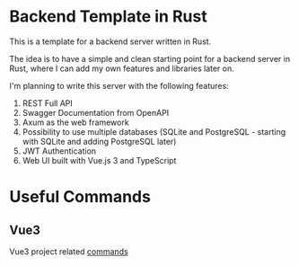 # Backend Template in Rust

This is a template for a backend server written in Rust.

The idea is to have a simple and clean starting point for a backend server in Rust, where I can add my own features and libraries later on.

I'm planning to write this server with the following features:

1. REST Full API
2. Swagger Documentation from OpenAPI
3. Axum as the web framework
4. Possibility to use multiple databases (SQLite and PostgreSQL - starting with SQLite and adding PostgreSQL later)
5. JWT Authentication
6. Web UI built with Vue.js 3 and TypeScript



# Useful Commands

## Vue3

Vue3 project related [commands](./client-web/README.md)